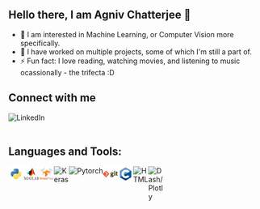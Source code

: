 ## Hello there, I am Agniv Chatterjee 👋
- 🌱 I am interested in Machine Learning, or Computer Vision more specifically.
- 👯 I have worked on multiple projects, some of which I'm still a part of.
- ⚡ Fun fact: I love reading, watching movies, and listening to music ocassionally - the trifecta :D

## Connect with me
[<img align="left" alt="LinkedIn" src="https://img.shields.io/badge/linkedin-%230077B5.svg?&style=for-the-badge&logo=linkedin&logoColor=white" />][linkedin]
<br />
<br />

## Languages and Tools:

<img align="left" alt="Python" width="30px" src="https://raw.githubusercontent.com/github/explore/80688e429a7d4ef2fca1e82350fe8e3517d3494d/topics/python/python.png" />
<img align="left" alt="MATLAB" width="30px" src="https://raw.githubusercontent.com/github/explore/80688e429a7d4ef2fca1e82350fe8e3517d3494d/topics/matlab/matlab.png" />
<img align="left" alt="Tensorflow" width="30px" src="https://raw.githubusercontent.com/github/explore/80688e429a7d4ef2fca1e82350fe8e3517d3494d/topics/tensorflow/tensorflow.png" />
<img align="left" alt="Keras" width="30px" src="https://upload.wikimedia.org/wikipedia/commons/a/ae/Keras_logo.svg" />
<img align="left" alt="Pytorch" height="30px" src="https://upload.wikimedia.org/wikipedia/commons/1/10/PyTorch_logo_icon.svg" />
<img align="left" alt="Git" width="30px" src="https://raw.githubusercontent.com/github/explore/80688e429a7d4ef2fca1e82350fe8e3517d3494d/topics/git/git.png" />
<img align="left" alt="Java" width="30px" src="https://raw.githubusercontent.com/github/explore/f3e22f0dca2be955676bc70d6214b95b13354ee8/topics/c/c.png" />
<img align="left" alt="HTML" width="30px" src="https://upload.wikimedia.org/wikipedia/commons/thumb/6/61/HTML5_logo_and_wordmark.svg/1024px-HTML5_logo_and_wordmark.svg.png" />
<img align="left" alt="Dash/Plotly" width="30px" src="https://upload.wikimedia.org/wikipedia/commons/8/8a/Plotly-logo.png" />
<br></br>

[linkedin]: https://www.linkedin.com/in/JohnDoe13
